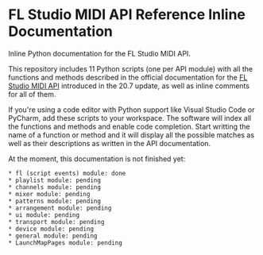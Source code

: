 # FL Studio MIDI API Reference Inline Documentation
 Inline Python documentation for the FL Studio MIDI API.

This repository includes 11 Python scripts (one per API module) with all the functions and methods described in the official
documentation for the [FL Studio MIDI API](https://www.image-line.com/support/flstudio_online_betamanual/html/midi_scripting.htm) introduced in the 20.7 update, as well as inline comments for all of them.

If you're using a code editor with Python support like Visual Studio Code or PyCharm, add these scripts to 
your workspace. The software will index all the functions and methods and enable code completion. Start writting the name of a function or method and it will display all the possible matches as well as their descriptions as written in the API documentation.

At the moment, this documentation is not finished yet:

    * fl (script events) module: done
    * playlist module: pending
    * channels module: pending
    * mixer module: pending
    * patterns module: pending
    * arrangement module: pending
    * ui module: pending
    * transport module: pending
    * device module: pending
    * general module: pending
    * LaunchMapPages module: pending